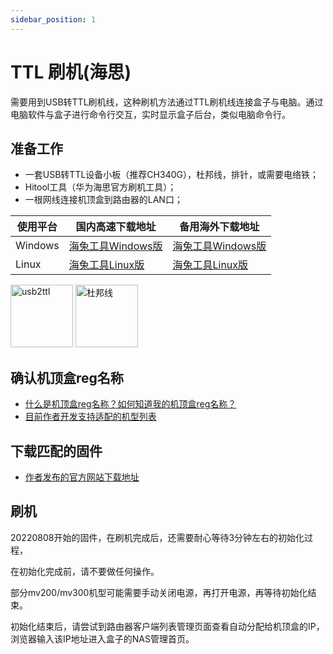 ```yaml
---
sidebar_position: 1
---
```


# TTL 刷机(海思)

需要用到USB转TTL刷机线，这种刷机方法通过TTL刷机线连接盒子与电脑。通过电脑软件与盒子进行命令行交互，实时显示盒子后台，类似电脑命令行。

## 准备工作

- 一套USB转TTL设备小板（推荐CH340G），杜邦线，排针，或需要电络铁；
- Hitool工具（华为海思官方刷机工具）；
- 一根网线连接机顶盒到路由器的LAN口；

| 使用平台            | 国内高速下载地址        | 备用海外下载地址 | 
| ------------------ | --------------------- | ----------------- | 
| Windows    | [海兔工具Windows版](https://node2.histb.com/update/soft_init/hitool/HiTool-windows.7z)	 |	[海兔工具Windows版](https://node2.histb.com/update/soft_init/hitool/HiTool-windows.7z)   | 
| Linux      | [海兔工具Linux版](https://node2.histb.com/update/soft_init/hitool/hitool_linux.tar.gz)| [海兔工具Linux版](https://node2.histb.com/update/soft_init/hitool/hitool_linux.tar.gz)| 

<img src="/img/ch340.png" alt="usb2ttl" width="100" height="100"> <img src="/img/hitool-ttl-line.png" alt="杜邦线" width="100" height="100">

## 确认机顶盒reg名称

- [什么是机顶盒reg名称？如何知道我的机顶盒reg名称？](https://www.ecoo.top/getreg.html)
- [目前作者开发支持适配的机型列表](/devices)

## 下载匹配的固件

- [作者发布的官方网站下载地址](/download)

## 刷机

20220808开始的固件，在刷机完成后，还需要耐心等待3分钟左右的初始化过程，

在初始化完成前，请不要做任何操作。

部分mv200/mv300机型可能需要手动关闭电源，再打开电源，再等待初始化结束。

初始化结束后，请尝试到路由器客户端列表管理页面查看自动分配给机顶盒的IP，浏览器输入该IP地址进入盒子的NAS管理首页。
